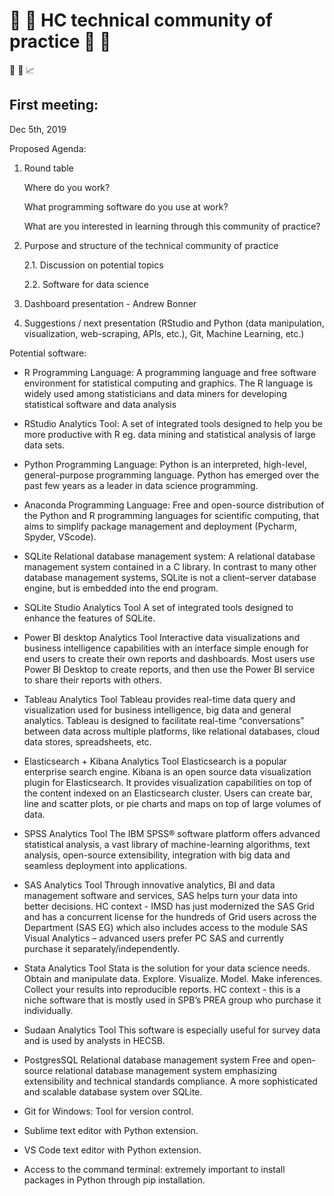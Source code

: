 # :maple_leaf: :microscope: HC technical community of practice :microscope: :maple_leaf:

:christmas_tree: :santa: :chart_with_upwards_trend:

## First meeting:

Dec 5th, 2019

Proposed Agenda:

1.	Round table 
    
    Where do you work?
    
    What programming software do you use at work?
    
    What are you interested in learning through this community of practice?
    
2.	Purpose and structure of the technical community of practice
    
    2.1. Discussion on potential topics
    
    2.2. Software for data science

3.	Dashboard presentation - Andrew Bonner

4.	Suggestions / next presentation (RStudio and Python (data manipulation, visualization, web-scraping, APIs, etc.), Git, Machine Learning, etc.)
    
    
Potential software:

- R	Programming Language:	A programming language and free software environment for statistical computing and graphics. The R language is widely used among statisticians and data miners for developing statistical software and data analysis

- RStudio	Analytics Tool:	A set of integrated tools designed to help you be more productive with R eg. data mining and statistical analysis of large data sets.

- Python	Programming Language:	Python is an interpreted, high-level, general-purpose programming language. Python has emerged over the past few years as a leader in data science programming.

- Anaconda 	Programming Language:	Free and open-source distribution of the Python and R programming languages for scientific computing, that aims to simplify package management and deployment (Pycharm, Spyder, VScode).

- SQLite 	Relational database management system: 	A relational database management system contained in a C library. In contrast to many other database management systems, SQLite is not a client–server database engine, but is embedded into the end program.

- SQLite Studio	Analytics Tool	A set of integrated tools designed to enhance the features of SQLite.

- Power BI desktop	Analytics Tool	Interactive data visualizations and business intelligence capabilities with an interface simple enough for end users to create their own reports and dashboards.  Most users use Power BI Desktop to create reports, and then use the Power BI service to share their reports with others.

- Tableau	Analytics Tool	Tableau provides real-time data query and visualization used for business intelligence, big data and general analytics.  Tableau is designed to facilitate real-time “conversations” between data across multiple platforms, like relational databases, cloud data stores, spreadsheets, etc.

- Elasticsearch + Kibana	Analytics Tool	Elasticsearch is a popular enterprise search engine.   Kibana is an open source data visualization plugin for Elasticsearch. It provides visualization capabilities on top of the content indexed on an Elasticsearch cluster. Users can create bar, line and scatter plots, or pie charts and maps on top of large volumes of data.

- SPSS	Analytics Tool	The IBM SPSS® software platform offers advanced statistical analysis, a vast library of machine-learning algorithms, text analysis, open-source extensibility, integration with big data and seamless deployment into applications.

- SAS	Analytics Tool	Through innovative analytics, BI and data management software and services, SAS helps turn your data into better decisions. HC context - IMSD has just modernized the SAS Grid and has a concurrent license for the hundreds of Grid users across the Department (SAS EG) which also includes access to the module SAS Visual Analytics – advanced users prefer PC SAS and currently purchase it separately/independently.

- Stata	Analytics Tool	Stata is the solution for your data science needs. Obtain and manipulate data. Explore. Visualize. Model. Make inferences. Collect your results into reproducible reports. HC context - this is a niche software that is mostly used in SPB’s PREA group who purchase it individually.

- Sudaan	Analytics Tool	This software is especially useful for survey data and is used by analysts in HECSB.

- PostgresSQL 	Relational database management system	Free and open-source relational database management system emphasizing extensibility and technical standards compliance. A more sophisticated and scalable database system over SQLite.

- Git for Windows: Tool for version control.

- Sublime text editor with Python extension.

- VS Code text editor with Python extension.

- Access to the command terminal: extremely important to install packages in Python through pip installation.
